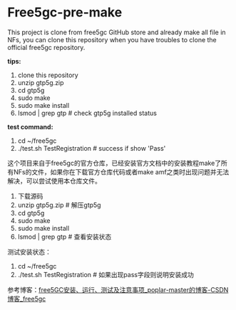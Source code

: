 # Free5gc-pre-make
This project is clone from free5gc GitHub store and already make all file in NFs, you can clone this repository when you have troubles to clone the official free5gc repository.

**tips:**

1. clone this repository
2. unzip gtp5g.zip
3. cd gtp5g
4. sudo make
5. sudo make install
6. lsmod | grep gtp # check gtp5g installed status

**test command:**

1. cd ~/free5gc 
2. ./test.sh TestRegistration # success if show 'Pass'



这个项目来自于free5gc的官方仓库，已经安装官方文档中的安装教程make了所有NFs的文件，如果你在下载官方仓库代码或者make amf之类时出现问题并无法解决，可以尝试使用本仓库文件。

1. 下载源码
2. unzip gtp5g.zip # 解压gtp5g
3. cd gtp5g
4. sudo make
5. sudo make install
6. lsmod | grep gtp # 查看安装状态

测试安装状态：

1. cd ~/free5gc 
2. ./test.sh TestRegistration # 如果出现pass字段则说明安装成功



参考博客：[free5GC安装、运行、测试及注意事项_poplar-master的博客-CSDN博客_free5gc](https://blog.csdn.net/weixin_41973619/article/details/109121184)